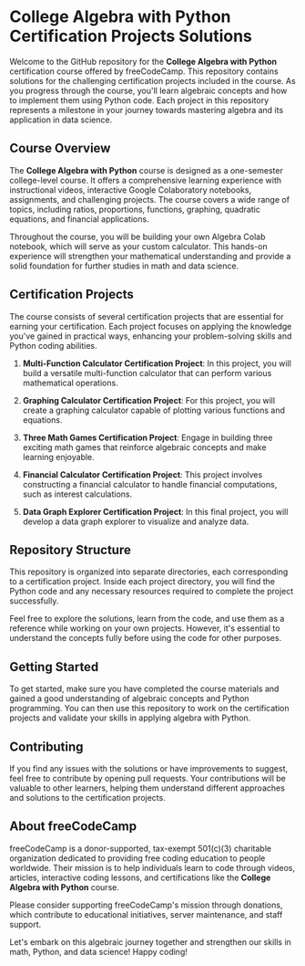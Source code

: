 # College Algebra with Python Certification Projects Solutions

Welcome to the GitHub repository for the **College Algebra with Python** certification course offered by freeCodeCamp. This repository contains solutions for the challenging certification projects included in the course. As you progress through the course, you'll learn algebraic concepts and how to implement them using Python code. Each project in this repository represents a milestone in your journey towards mastering algebra and its application in data science.

## Course Overview

The **College Algebra with Python** course is designed as a one-semester college-level course. It offers a comprehensive learning experience with instructional videos, interactive Google Colaboratory notebooks, assignments, and challenging projects. The course covers a wide range of topics, including ratios, proportions, functions, graphing, quadratic equations, and financial applications.

Throughout the course, you will be building your own Algebra Colab notebook, which will serve as your custom calculator. This hands-on experience will strengthen your mathematical understanding and provide a solid foundation for further studies in math and data science.

## Certification Projects

The course consists of several certification projects that are essential for earning your certification. Each project focuses on applying the knowledge you've gained in practical ways, enhancing your problem-solving skills and Python coding abilities.

1. **Multi-Function Calculator Certification Project**: In this project, you will build a versatile multi-function calculator that can perform various mathematical operations.

2. **Graphing Calculator Certification Project**: For this project, you will create a graphing calculator capable of plotting various functions and equations.

3. **Three Math Games Certification Project**: Engage in building three exciting math games that reinforce algebraic concepts and make learning enjoyable.

4. **Financial Calculator Certification Project**: This project involves constructing a financial calculator to handle financial computations, such as interest calculations.

5. **Data Graph Explorer Certification Project**: In this final project, you will develop a data graph explorer to visualize and analyze data.

## Repository Structure

This repository is organized into separate directories, each corresponding to a certification project. Inside each project directory, you will find the Python code and any necessary resources required to complete the project successfully.

Feel free to explore the solutions, learn from the code, and use them as a reference while working on your own projects. However, it's essential to understand the concepts fully before using the code for other purposes.

## Getting Started

To get started, make sure you have completed the course materials and gained a good understanding of algebraic concepts and Python programming. You can then use this repository to work on the certification projects and validate your skills in applying algebra with Python.

## Contributing

If you find any issues with the solutions or have improvements to suggest, feel free to contribute by opening pull requests. Your contributions will be valuable to other learners, helping them understand different approaches and solutions to the certification projects.

## About freeCodeCamp

freeCodeCamp is a donor-supported, tax-exempt 501(c)(3) charitable organization dedicated to providing free coding education to people worldwide. Their mission is to help individuals learn to code through videos, articles, interactive coding lessons, and certifications like the **College Algebra with Python** course.

Please consider supporting freeCodeCamp's mission through donations, which contribute to educational initiatives, server maintenance, and staff support.

Let's embark on this algebraic journey together and strengthen our skills in math, Python, and data science! Happy coding!
